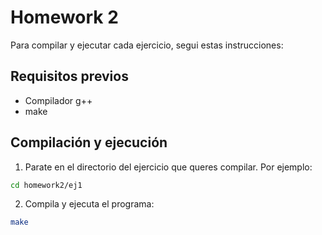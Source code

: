 # Homework 2

Para compilar y ejecutar cada ejercicio, segui estas instrucciones:

## Requisitos previos

- Compilador g++
- make

## Compilación y ejecución

1. Parate en el directorio del ejercicio que queres compilar. Por ejemplo:

```bash
cd homework2/ej1
```

2. Compila y ejecuta el programa:

```bash
make
```